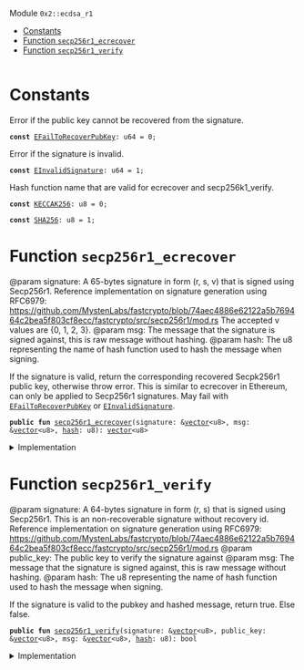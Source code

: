 
<a name="0x2_ecdsa_r1"></a>

 Module `0x2::ecdsa_r1`



-  [Constants](#@Constants_0)
-  [Function `secp256r1_ecrecover`](#0x2_ecdsa_r1_secp256r1_ecrecover)
-  [Function `secp256r1_verify`](#0x2_ecdsa_r1_secp256r1_verify)


<pre><code></code></pre>



<a name="@Constants_0"></a>

# Constants


<a name="0x2_ecdsa_r1_EFailToRecoverPubKey"></a>

Error if the public key cannot be recovered from the signature.


<pre><code><b>const</b> <a href="ecdsa_r1.md#0x2_ecdsa_r1_EFailToRecoverPubKey">EFailToRecoverPubKey</a>: u64 = 0;
</code></pre>



<a name="0x2_ecdsa_r1_EInvalidSignature"></a>

Error if the signature is invalid.


<pre><code><b>const</b> <a href="ecdsa_r1.md#0x2_ecdsa_r1_EInvalidSignature">EInvalidSignature</a>: u64 = 1;
</code></pre>



<a name="0x2_ecdsa_r1_KECCAK256"></a>

Hash function name that are valid for ecrecover and secp256k1_verify.


<pre><code><b>const</b> <a href="ecdsa_r1.md#0x2_ecdsa_r1_KECCAK256">KECCAK256</a>: u8 = 0;
</code></pre>



<a name="0x2_ecdsa_r1_SHA256"></a>



<pre><code><b>const</b> <a href="ecdsa_r1.md#0x2_ecdsa_r1_SHA256">SHA256</a>: u8 = 1;
</code></pre>



<a name="0x2_ecdsa_r1_secp256r1_ecrecover"></a>

# Function `secp256r1_ecrecover`

@param signature: A 65-bytes signature in form (r, s, v) that is signed using
Secp256r1. Reference implementation on signature generation using RFC6979:
https://github.com/MystenLabs/fastcrypto/blob/74aec4886e62122a5b769464c2bea5f803cf8ecc/fastcrypto/src/secp256r1/mod.rs
The accepted v values are {0, 1, 2, 3}.
@param msg: The message that the signature is signed against, this is raw message without hashing.
@param hash: The u8 representing the name of hash function used to hash the message when signing.

If the signature is valid, return the corresponding recovered Secpk256r1 public
key, otherwise throw error. This is similar to ecrecover in Ethereum, can only be
applied to Secp256r1 signatures. May fail with <code><a href="ecdsa_r1.md#0x2_ecdsa_r1_EFailToRecoverPubKey">EFailToRecoverPubKey</a></code> or <code><a href="ecdsa_r1.md#0x2_ecdsa_r1_EInvalidSignature">EInvalidSignature</a></code>.


<pre><code><b>public</b> <b>fun</b> <a href="ecdsa_r1.md#0x2_ecdsa_r1_secp256r1_ecrecover">secp256r1_ecrecover</a>(signature: &<a href="dependencies/move-stdlib/vector.md#0x1_vector">vector</a>&lt;u8&gt;, msg: &<a href="dependencies/move-stdlib/vector.md#0x1_vector">vector</a>&lt;u8&gt;, <a href="hash.md#0x2_hash">hash</a>: u8): <a href="dependencies/move-stdlib/vector.md#0x1_vector">vector</a>&lt;u8&gt;
</code></pre>



<details>
<summary>Implementation</summary>


<pre><code><b>public</b> <b>native</b> <b>fun</b> <a href="ecdsa_r1.md#0x2_ecdsa_r1_secp256r1_ecrecover">secp256r1_ecrecover</a>(signature: &<a href="dependencies/move-stdlib/vector.md#0x1_vector">vector</a>&lt;u8&gt;, msg: &<a href="dependencies/move-stdlib/vector.md#0x1_vector">vector</a>&lt;u8&gt;, <a href="hash.md#0x2_hash">hash</a>: u8): <a href="dependencies/move-stdlib/vector.md#0x1_vector">vector</a>&lt;u8&gt;;
</code></pre>



</details>

<a name="0x2_ecdsa_r1_secp256r1_verify"></a>

# Function `secp256r1_verify`

@param signature: A 64-bytes signature in form (r, s) that is signed using
Secp256r1. This is an non-recoverable signature without recovery id.
Reference implementation on signature generation using RFC6979:
https://github.com/MystenLabs/fastcrypto/blob/74aec4886e62122a5b769464c2bea5f803cf8ecc/fastcrypto/src/secp256r1/mod.rs
@param public_key: The public key to verify the signature against
@param msg: The message that the signature is signed against, this is raw message without hashing.
@param hash: The u8 representing the name of hash function used to hash the message when signing.

If the signature is valid to the pubkey and hashed message, return true. Else false.


<pre><code><b>public</b> <b>fun</b> <a href="ecdsa_r1.md#0x2_ecdsa_r1_secp256r1_verify">secp256r1_verify</a>(signature: &<a href="dependencies/move-stdlib/vector.md#0x1_vector">vector</a>&lt;u8&gt;, public_key: &<a href="dependencies/move-stdlib/vector.md#0x1_vector">vector</a>&lt;u8&gt;, msg: &<a href="dependencies/move-stdlib/vector.md#0x1_vector">vector</a>&lt;u8&gt;, <a href="hash.md#0x2_hash">hash</a>: u8): bool
</code></pre>



<details>
<summary>Implementation</summary>


<pre><code><b>public</b> <b>native</b> <b>fun</b> <a href="ecdsa_r1.md#0x2_ecdsa_r1_secp256r1_verify">secp256r1_verify</a>(signature: &<a href="dependencies/move-stdlib/vector.md#0x1_vector">vector</a>&lt;u8&gt;, public_key: &<a href="dependencies/move-stdlib/vector.md#0x1_vector">vector</a>&lt;u8&gt;, msg: &<a href="dependencies/move-stdlib/vector.md#0x1_vector">vector</a>&lt;u8&gt;, <a href="hash.md#0x2_hash">hash</a>: u8): bool;
</code></pre>



</details>
